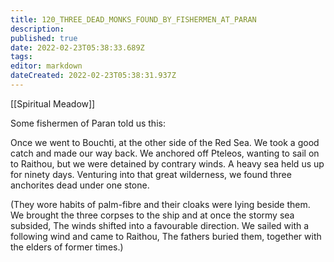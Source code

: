 ```yaml
---
title: 120_THREE_DEAD_MONKS_FOUND_BY_FISHERMEN_AT_PARAN
description: 
published: true
date: 2022-02-23T05:38:33.689Z
tags: 
editor: markdown
dateCreated: 2022-02-23T05:38:31.937Z
---
```


[[Spiritual Meadow]]
 
Some fishermen of Paran told us this:  
 
Once we went to Bouchti, at the other side of the Red Sea. We took a good catch and made our way back. We anchored off Pteleos, wanting to sail on to Raithou, but we were detained by contrary winds. A heavy sea held us up for ninety days. Venturing into that great wilderness, we found three anchorites dead under one stone.  
 
(They wore habits of palm-fibre and their cloaks were lying beside them. We brought the three corpses to the ship and at once the stormy sea subsided, The winds shifted into a favourable direction. We sailed with a following wind and came to Raithou, The fathers buried them, together with the elders of former times.)
